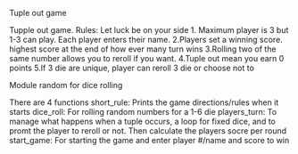 Tuple out game

Tupple out game.
          Rules: Let luck be on your side
          1. Maximum player is 3 but 1-3 can play. Each player enters their name.
          2.Players set a winning score. highest score at the end of how ever many turn wins
          3.Rolling two of the same number allows you to reroll if you want.
          4.Tuple out mean you earn 0 points
          5.If 3 die are unique, player can reroll 3 die or choose not to

          

Module random for dice rolling

There are 4 functions
    short_rule: Prints the game directions/rules when it starts
    dice_roll: For rolling random numbers for a 1-6 die
    players_turn: To manage what happens when a tuple occurs, a loop for fixed dice, and to promt the player to reroll or not. Then calculate the players socre per round
    start_game: For starting the game and enter player #/name and score to win

